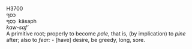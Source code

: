 <body>
  <p>H3700<br>  כּסף  <br> כָּסַף  ‎  kâsaph  <br><i>kaw-saf‘ </i><br>A primitive root; properly to become <i>pale</i>, that is, (by implication) to <i>pine</i> after; also to <i>fear: - </i>[have] desire, be greedy, long, sore.<br></p>
 </body>
